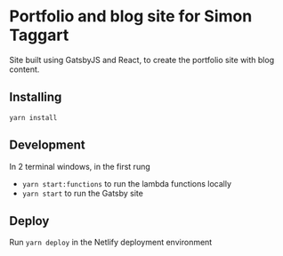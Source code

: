# Portfolio and blog site for Simon Taggart

Site built using GatsbyJS and React, to create the portfolio site with blog content.

## Installing

`yarn install`

## Development

In 2 terminal windows, in the first rung

- `yarn start:functions` to run the lambda functions locally
- `yarn start` to run the Gatsby site

## Deploy

Run `yarn deploy` in the Netlify deployment environment
